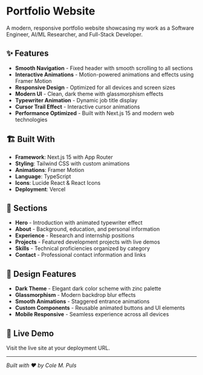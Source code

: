 # Portfolio Website

A modern, responsive portfolio website showcasing my work as a Software Engineer, AI/ML Researcher, and Full-Stack Developer.

## ✨ Features

- **Smooth Navigation** - Fixed header with smooth scrolling to all sections
- **Interactive Animations** - Motion-powered animations and effects using Framer Motion
- **Responsive Design** - Optimized for all devices and screen sizes
- **Modern UI** - Clean, dark theme with glassmorphism effects
- **Typewriter Animation** - Dynamic job title display
- **Cursor Trail Effect** - Interactive cursor animations
- **Performance Optimized** - Built with Next.js 15 and modern web technologies

## 🏗️ Built With

- **Framework**: Next.js 15 with App Router
- **Styling**: Tailwind CSS with custom animations
- **Animations**: Framer Motion
- **Language**: TypeScript
- **Icons**: Lucide React & React Icons
- **Deployment**: Vercel

## 📄 Sections

- **Hero** - Introduction with animated typewriter effect
- **About** - Background, education, and personal information
- **Experience** - Research and internship positions
- **Projects** - Featured development projects with live demos
- **Skills** - Technical proficiencies organized by category
- **Contact** - Professional contact information and links

## 🎨 Design Features

- **Dark Theme** - Elegant dark color scheme with zinc palette
- **Glassmorphism** - Modern backdrop blur effects
- **Smooth Animations** - Staggered entrance animations
- **Custom Components** - Reusable animated buttons and UI elements
- **Mobile Responsive** - Seamless experience across all devices

## 🚀 Live Demo

Visit the live site at your deployment URL.

---

*Built with ❤️ by Cole M. Puls*
